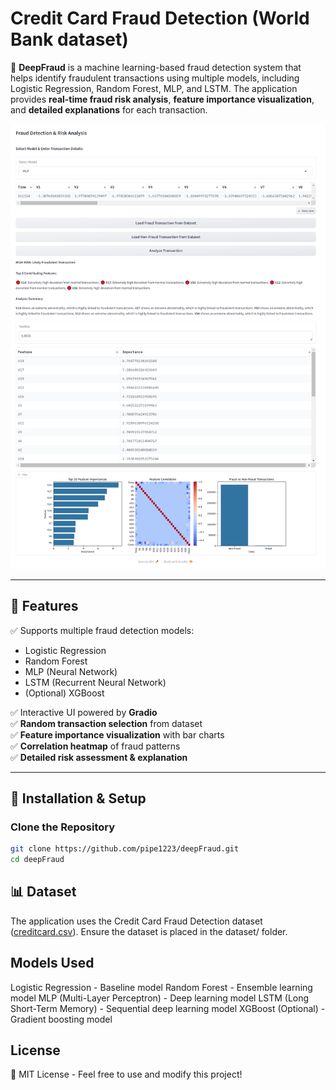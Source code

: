 # **Credit Card Fraud Detection (World Bank dataset)**

🚀 **DeepFraud** is a machine learning-based fraud detection system that helps identify fraudulent transactions using multiple models, including Logistic Regression, Random Forest, MLP, and LSTM. The application provides **real-time fraud risk analysis**, **feature importance visualization**, and **detailed explanations** for each transaction.

![DeepFraud UI](https://github.com/pipe1223/deepFraud/blob/master/Fraud/interface_ui.png) 

---

## **📌 Features**
✅ Supports multiple fraud detection models:
   - Logistic Regression  
   - Random Forest  
   - MLP (Neural Network)  
   - LSTM (Recurrent Neural Network)  
   - (Optional) XGBoost  

✅ Interactive UI powered by **Gradio**  
✅ **Random transaction selection** from dataset  
✅ **Feature importance visualization** with bar charts  
✅ **Correlation heatmap** of fraud patterns  
✅ **Detailed risk assessment & explanation**  

---

## **🚀 Installation & Setup**

### **Clone the Repository**
```bash
git clone https://github.com/pipe1223/deepFraud.git
cd deepFraud
```
## **📊 Dataset**
The application uses the Credit Card Fraud Detection dataset ([creditcard.csv](https://www.kaggle.com/datasets/mlg-ulb/creditcardfraud)).
Ensure the dataset is placed in the dataset/ folder.

## **Models Used**
Logistic Regression - Baseline model
Random Forest - Ensemble learning model
MLP (Multi-Layer Perceptron) - Deep learning model
LSTM (Long Short-Term Memory) - Sequential deep learning model
XGBoost (Optional) - Gradient boosting model

## **License**
🔹 MIT License - Feel free to use and modify this project!

